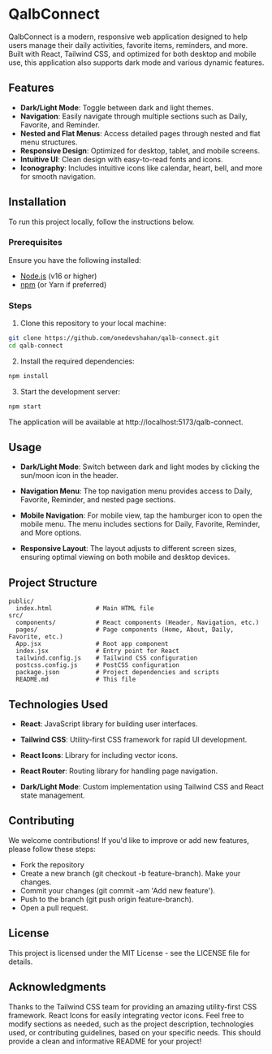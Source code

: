 # QalbConnect

QalbConnect is a modern, responsive web application designed to help users manage their daily activities, favorite items, reminders, and more. Built with React, Tailwind CSS, and optimized for both desktop and mobile use, this application also supports dark mode and various dynamic features.

## Features

- **Dark/Light Mode**: Toggle between dark and light themes.
- **Navigation**: Easily navigate through multiple sections such as Daily, Favorite, and Reminder.
- **Nested and Flat Menus**: Access detailed pages through nested and flat menu structures.
- **Responsive Design**: Optimized for desktop, tablet, and mobile screens.
- **Intuitive UI**: Clean design with easy-to-read fonts and icons.
- **Iconography**: Includes intuitive icons like calendar, heart, bell, and more for smooth navigation.

## Installation

To run this project locally, follow the instructions below.

### Prerequisites

Ensure you have the following installed:
- [Node.js](https://nodejs.org/en/) (v16 or higher)
- [npm](https://www.npmjs.com/) (or Yarn if preferred)

### Steps

1. Clone this repository to your local machine:

```bash
git clone https://github.com/onedevshahan/qalb-connect.git
cd qalb-connect
```
2. Install the required dependencies:

```bash
npm install
```

3. Start the development server:

```bash
npm start
```
The application will be available at http://localhost:5173/qalb-connect.

## Usage

- **Dark/Light Mode**: Switch between dark and light modes by clicking the sun/moon icon in the header.

- **Navigation Menu**: The top navigation menu provides access to Daily, Favorite, Reminder, and nested page sections.

- **Mobile Navigation**: For mobile view, tap the hamburger icon to open the mobile menu. The menu includes sections for Daily, Favorite, Reminder, and More options.

- **Responsive Layout**: The layout adjusts to different screen sizes, ensuring optimal viewing on both mobile and desktop devices.

## Project Structure
```
public/
  index.html            # Main HTML file
src/
  components/           # React components (Header, Navigation, etc.)
  pages/                # Page components (Home, About, Daily, Favorite, etc.)
  App.jsx               # Root app component
  index.jsx             # Entry point for React
  tailwind.config.js    # Tailwind CSS configuration
  postcss.config.js     # PostCSS configuration
  package.json          # Project dependencies and scripts
  README.md             # This file
```

## Technologies Used

- **React**: JavaScript library for building user interfaces.

- **Tailwind CSS**: Utility-first CSS framework for rapid UI development.

- **React Icons**: Library for including vector icons.
- **React Router**: Routing library for handling page navigation.
- **Dark/Light Mode**: Custom implementation using Tailwind CSS and React state management.

## Contributing
We welcome contributions! If you'd like to improve or add new features, please follow these steps:

- Fork the repository
- Create a new branch (git checkout -b feature-branch).
Make your changes.
- Commit your changes (git commit -am 'Add new feature').
- Push to the branch (git push origin feature-branch).
- Open a pull request.

## License
This project is licensed under the MIT License - see the LICENSE file for details.

## Acknowledgments
Thanks to the Tailwind CSS team for providing an amazing utility-first CSS framework.
React Icons for easily integrating vector icons.
Feel free to modify sections as needed, such as the project description, technologies used, or contributing guidelines, based on your specific needs. This should provide a clean and informative README for your project!